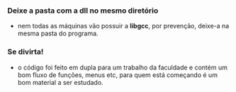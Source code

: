 ### Deixe a pasta com a dll no mesmo diretório
- nem todas as máquinas vão possuir a **libgcc**, por prevenção, deixe-a na mesma pasta do programa.

### Se divirta!
- o código foi feito em dupla para um trabalho da faculdade e contém um bom fluxo de funções, menus etc, para quem está começando é um bom material a ser estudado.

